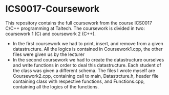 # ICS0017-Coursework
This repository contains the full coursework from the course ICS0017 C/C++ programming at Taltech.
The coursework is divided in two: coursework 1 (C) and coursework 2 (C++).
  - In the first coursework we had to print, insert, and remove from a given datastructure. All the logics is contained in Coursework1.cpp, the other files were given us by the lecturer
  - In the second coursework we had to create the datastructure ourselves and write functions in order to deal this datastructure. Each student of the class was given a different schema. The files I wrote myself are Coursework2.cpp, containing call to main, Datastrcture.h, header file containing class with respective functions, and Functions.cpp, containing all the logics of the functions.
